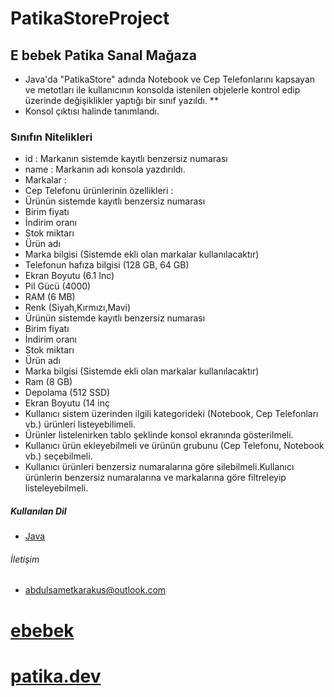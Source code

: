 # PatikaStoreProject
## E bebek Patika Sanal Mağaza
 * Java'da "PatikaStore" adında Notebook ve Cep Telefonlarını kapsayan ve metotları ile kullanıcının konsolda istenilen objelerle kontrol edip üzerinde değişiklikler yaptığı bir sınıf yazıldı. ** 
* Konsol çıktısı halinde tanımlandı.
### Sınıfın Nitelikleri
* id : Markanın sistemde kayıtlı benzersiz numarası
* name : Markanın adı konsola yazdırıldı. 
* Markalar :
* Cep Telefonu ürünlerinin özellikleri :
* Ürünün sistemde kayıtlı benzersiz numarası
* Birim fiyatı
* İndirim oranı
* Stok miktarı
* Ürün adı
* Marka bilgisi (Sistemde ekli olan markalar kullanılacaktır)
* Telefonun hafıza bilgisi (128 GB, 64 GB)
* Ekran Boyutu (6.1 Inc)
* Pil Gücü (4000)
* RAM (6 MB)
* Renk (Siyah,Kırmızı,Mavi)
* Ürünün sistemde kayıtlı benzersiz numarası
* Birim fiyatı
* İndirim oranı
* Stok miktarı
* Ürün adı
* Marka bilgisi (Sistemde ekli olan markalar kullanılacaktır)
* Ram (8 GB)
* Depolama (512 SSD)
* Ekran Boyutu (14 inç
* Kullanıcı sistem üzerinden ilgili kategorideki (Notebook, Cep Telefonları vb.) ürünleri listeyebilimeli.
* Ürünler listelenirken tablo şeklinde konsol ekranında gösterilmeli.
* Kullanıcı ürün ekleyebilmeli ve ürünün grubunu (Cep Telefonu, Notebook vb.) seçebilmeli.
* Kullanıcı ürünleri benzersiz numaralarına göre silebilmeli.Kullanıcı ürünlerin benzersiz numaralarına ve markalarına göre filtreleyip listeleyebilmeli.
##### Kullanılan Dil
* [Java](https://www.java.com/tr/download/)
###### İletişim 
* abdulsametkarakus@outlook.com
# [ebebek](https://www.e-bebek.com/)
# [patika.dev](https://www.patika.dev/tr)
